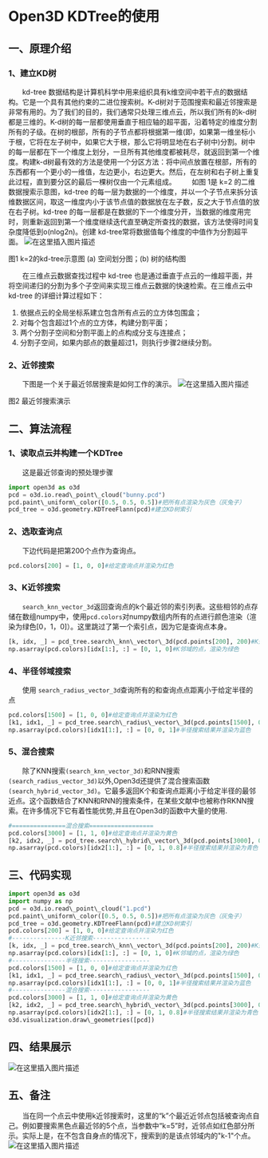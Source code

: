 # Open3D KDTree的使用


## 一、原理介绍


### 1、建立KD树

  kd-tree 数据结构是计算机科学中用来组织具有k维空间中若干点的数据结构。它是一个具有其他约束的二进位搜索树。K-d树对于范围搜索和最近邻搜索是非常有用的。为了我们的目的，我们通常只处理三维点云，所以我们所有的k-d树都是三维的。K-d树的每一层都使用垂直于相应轴的超平面，沿着特定的维度分割所有的子级。在树的根部，所有的子节点都将根据第一维(即，如果第一维坐标小于根，它将在左子树中，如果它大于根，那么它将明显地在右子树中)分割。树中的每一层都在下一个维度上划分，一旦所有其他维度都被耗尽，就返回到第一个维度。构建k-d树最有效的方法是使用一个分区方法：将中间点放置在根部，所有的东西都有一个更小的一维值，左边更小，右边更大。然后，在左树和右子树上重复此过程，直到要分区的最后一棵树仅由一个元素组成。
   如图 1是 k=2 的二维数据搜索示意图，kd-tree 的每一层为数据的一个维度，并以一个子节点来拆分该维数据区间，取这一维度内小于该节点值的数据放在左子数，反之大于节点值的放在右子树。kd-tree 的每一层都是在数据的下一个维度分开，当数据的维度用完时，则重新返回到第一个维度继续迭代直至确定所查找的数据，该方法使得时间复杂度降低到o(nlog2n)。创建 kd-tree常将数据值每个维度的中值作为分割超平面。
 ![在这里插入图片描述](https://img-blog.csdnimg.cn/20210516160551664.png?x-oss-process=image/watermark,type_ZmFuZ3poZW5naGVpdGk,shadow_10,text_aHR0cHM6Ly9ibG9nLmNzZG4ubmV0L3FxXzM2Njg2NDM3,size_16,color_FFFFFF,t_70#pic_center)

图1 k=2的kd-tree示意图 (a) 空间划分图；(b) 树的结构图

  在三维点云数据查找过程中 kd-tree 也是通过垂直于点云的一维超平面，并将空间递归的分割为多个子空间来实现三维点云数据的快速检索。在三维点云中 kd-tree 的详细计算过程如下：


1. 依据点云的全局坐标系建立包含所有点云的立方体包围盒；
2. 对每个包含超过1个点的立方体，构建分割平面；
3. 两个分割子空间和分割平面上的点构成分支与连接点；
4. 分割子空间，如果内部点的数量超过1，则执行步骤2继续分割。


### 2、近邻搜索

  下图是一个关于最近邻居搜索是如何工作的演示。
 ![在这里插入图片描述](https://img-blog.csdnimg.cn/20210516163024278.gif#pic_center)

图2 最近邻搜索演示

## 二、算法流程


### 1、读取点云并构建一个KDTree


  这是最近邻查询的预处理步骤

```python
import open3d as o3d
pcd = o3d.io.read\_point\_cloud("bunny.pcd")
pcd.paint\_uniform\_color([0.5, 0.5, 0.5])#把所有点渲染为灰色（灰兔子）
pcd_tree = o3d.geometry.KDTreeFlann(pcd)#建立KD树索引
```

### 2、选取查询点


  下边代码是把第200个点作为查询点。

```python
pcd.colors[200] = [1, 0, 0]#给定查询点并渲染为红色
```

### 3、K近邻搜索


  `search_knn_vector_3d`返回查询点的k个最近邻的索引列表。这些相邻的点存储在数组numpy中，使用`pcd.colors`对numpy数组内所有的点进行颜色渲染（渲染为绿色[0，1，0]）。这里跳过了第一个索引点，因为它是查询点本身。

```python
[k, idx, _] = pcd_tree.search\_knn\_vector\_3d(pcd.points[200], 200)#K近邻搜索
np.asarray(pcd.colors)[idx[1:], :] = [0, 1, 0]#K邻域的点，渲染为绿色
```

### 4、半径邻域搜索


  使用 `search_radius_vector_3d`查询所有的和查询点点距离小于给定半径的点

```python
pcd.colors[1500] = [1, 0, 0]#给定查询点并渲染为红色
[k1, idx1, _] = pcd_tree.search\_radius\_vector\_3d(pcd.points[1500], 0.02)#半径搜索
np.asarray(pcd.colors)[idx1[1:], :] = [0, 0, 1]#半径搜索结果并渲染为蓝色
```

### 5、混合搜索


  除了KNN搜索`(search_knn_vector_3d)`和RNN搜索`(search_radius_vector_3d)`以外,Open3d还提供了混合搜索函数`(search_hybrid_vector_3d)`。它最多返回K个和查询点距离小于给定半径的最邻近点。这个函数结合了KNN和RNN的搜索条件，在某些文献中也被称作RKNN搜索。在许多情况下它有着性能优势,并且在Open3d的函数中大量的使用.

```python
#===============混合搜索==================
pcd.colors[3000] = [1, 1, 0]#给定查询点并渲染为黄色
[k2, idx2, _] = pcd_tree.search\_hybrid\_vector\_3d(pcd.points[3000], 0.05,200)#K近邻搜索
np.asarray(pcd.colors)[idx2[1:], :] = [0, 1, 0.8]#半径搜索结果并渲染为青色
```

## 三、代码实现

```python
import open3d as o3d
import numpy as np
pcd = o3d.io.read\_point\_cloud("1.pcd")
pcd.paint\_uniform\_color([0.5, 0.5, 0.5])#把所有点渲染为灰色（灰兔子）
pcd_tree = o3d.geometry.KDTreeFlann(pcd)#建立KD树索引
pcd.colors[200] = [1, 0, 0]#给定查询点并渲染为红色
#---------------K近邻搜索----------------
[k, idx, _] = pcd_tree.search\_knn\_vector\_3d(pcd.points[200], 200)#K近邻搜索
np.asarray(pcd.colors)[idx[1:], :] = [0, 1, 0]#K邻域的点，渲染为绿色
#---------------半径搜索-----------------
pcd.colors[1500] = [1, 0, 0]#给定查询点并渲染为红色
[k1, idx1, _] = pcd_tree.search\_radius\_vector\_3d(pcd.points[1500], 0.02)#半径搜索
np.asarray(pcd.colors)[idx1[1:], :] = [0, 0, 1]#半径搜索结果并渲染为蓝色
#---------------混合搜索-----------------
pcd.colors[3000] = [1, 1, 0]#给定查询点并渲染为黄色
[k2, idx2, _] = pcd_tree.search\_hybrid\_vector\_3d(pcd.points[3000], 0.05,200)#K近邻搜索
np.asarray(pcd.colors)[idx2[1:], :] = [0, 1, 0.8]#半径搜索结果并渲染为青色
o3d.visualization.draw\_geometries([pcd])
```

## 四、结果展示


![在这里插入图片描述](https://img-blog.csdnimg.cn/20200826165149929.png?x-oss-process=image/watermark,type_ZmFuZ3poZW5naGVpdGk,shadow_10,text_aHR0cHM6Ly9ibG9nLmNzZG4ubmV0L3FxXzM2Njg2NDM3,size_16,color_FFFFFF,t_70#pic_center)


## 五、备注

  当在同一个点云中使用k近邻搜索时，这里的“k”个最近近邻点包括被查询点自己。例如要搜索黑色点最近邻的5个点，当参数中“k=5”时，近邻点如红色部分所示。实际上是，在不包含自身点的情况下，搜索到的是该点邻域内的"k-1"个点。
 ![在这里插入图片描述](https://img-blog.csdnimg.cn/20210404090231393.jpg?x-oss-process=image/watermark,type_ZmFuZ3poZW5naGVpdGk,shadow_10,text_aHR0cHM6Ly9ibG9nLmNzZG4ubmV0L3FxXzM2Njg2NDM3,size_16,color_FFFFFF,t_70#pic_center)

